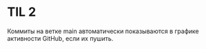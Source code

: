 # TIL 2

Коммиты на ветке main автоматически показываются в графике активности GitHub, если их пушить.
